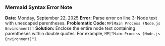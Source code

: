 ### Mermaid Syntax Error Note

**Date:** Monday, September 22, 2025
**Error:** Parse error on line 3: Node text with unescaped parentheses.
**Problematic Code:** `MP[Main Process (Node.js Environment)]`
**Solution:** Enclose the entire node text containing parentheses within double quotes. For example, `MP["Main Process (Node.js Environment)"]`.
